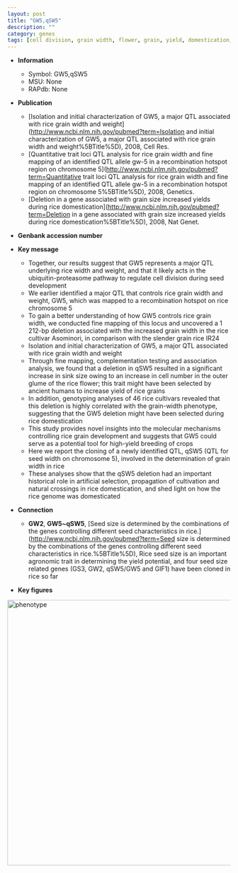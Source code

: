 ```yaml
---
layout: post
title: "GW5,qSW5"
description: ""
category: genes
tags: [cell division, grain width, flower, grain, yield, domestication, seed, breeding, seed development]
---
```


* **Information**  
    + Symbol: GW5,qSW5  
    + MSU: None  
    + RAPdb: None  

* **Publication**  
    + [Isolation and initial characterization of GW5, a major QTL associated with rice grain width and weight](http://www.ncbi.nlm.nih.gov/pubmed?term=Isolation and initial characterization of GW5, a major QTL associated with rice grain width and weight%5BTitle%5D), 2008, Cell Res.
    + [Quantitative trait loci QTL analysis for rice grain width and fine mapping of an identified QTL allele gw-5 in a recombination hotspot region on chromosome 5](http://www.ncbi.nlm.nih.gov/pubmed?term=Quantitative trait loci QTL analysis for rice grain width and fine mapping of an identified QTL allele gw-5 in a recombination hotspot region on chromosome 5%5BTitle%5D), 2008, Genetics.
    + [Deletion in a gene associated with grain size increased yields during rice domestication](http://www.ncbi.nlm.nih.gov/pubmed?term=Deletion in a gene associated with grain size increased yields during rice domestication%5BTitle%5D), 2008, Nat Genet.

* **Genbank accession number**  

* **Key message**  
    + Together, our results suggest that GW5 represents a major QTL underlying rice width and weight, and that it likely acts in the ubiquitin-proteasome pathway to regulate cell division during seed development
    + We earlier identified a major QTL that controls rice grain width and weight, GW5, which was mapped to a recombination hotspot on rice chromosome 5
    + To gain a better understanding of how GW5 controls rice grain width, we conducted fine mapping of this locus and uncovered a 1 212-bp deletion associated with the increased grain width in the rice cultivar Asominori, in comparison with the slender grain rice IR24
    + Isolation and initial characterization of GW5, a major QTL associated with rice grain width and weight
    + Through fine mapping, complementation testing and association analysis, we found that a deletion in qSW5 resulted in a significant increase in sink size owing to an increase in cell number in the outer glume of the rice flower; this trait might have been selected by ancient humans to increase yield of rice grains
    + In addition, genotyping analyses of 46 rice cultivars revealed that this deletion is highly correlated with the grain-width phenotype, suggesting that the GW5 deletion might have been selected during rice domestication
    + This study provides novel insights into the molecular mechanisms controlling rice grain development and suggests that GW5 could serve as a potential tool for high-yield breeding of crops
    + Here we report the cloning of a newly identified QTL, qSW5 (QTL for seed width on chromosome 5), involved in the determination of grain width in rice
    + These analyses show that the qSW5 deletion had an important historical role in artificial selection, propagation of cultivation and natural crossings in rice domestication, and shed light on how the rice genome was domesticated

* **Connection**  
    + __GW2__, __GW5~qSW5__, [Seed size is determined by the combinations of the genes controlling different seed characteristics in rice.](http://www.ncbi.nlm.nih.gov/pubmed?term=Seed size is determined by the combinations of the genes controlling different seed characteristics in rice.%5BTitle%5D), Rice seed size is an important agronomic trait in determining the yield potential, and four seed size related genes (GS3, GW2, qSW5/GW5 and GIF1) have been cloned in rice so far

* **Key figures**  
<img src="http://ricencode.github.io/images/GW5.pheno.png" alt="phenotype"  style="width: 600px;"/>



